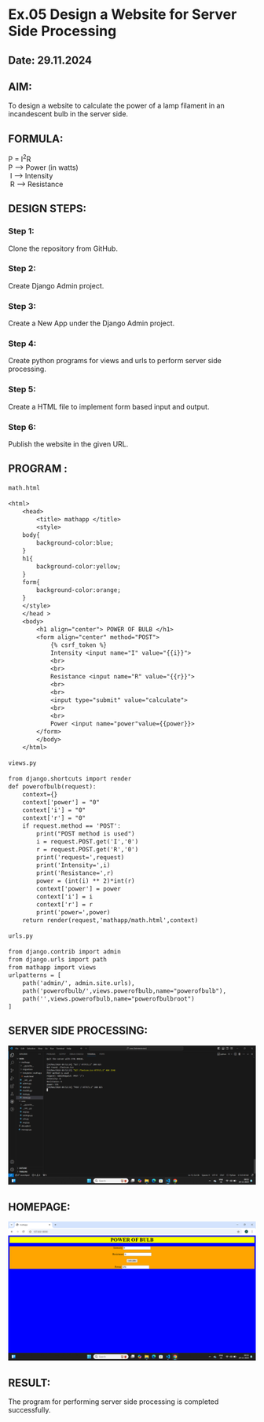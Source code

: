 # Ex.05 Design a Website for Server Side Processing
## Date: 29.11.2024

## AIM:
 To design a website to calculate the power of a lamp filament in an incandescent bulb in the server side. 


## FORMULA:
P = I<sup>2</sup>R
<br> P --> Power (in watts)
<br> I --> Intensity
<br> R --> Resistance

## DESIGN STEPS:

### Step 1:
Clone the repository from GitHub.

### Step 2:
Create Django Admin project.

### Step 3:
Create a New App under the Django Admin project.

### Step 4:
Create python programs for views and urls to perform server side processing.

### Step 5:
Create a HTML file to implement form based input and output.

### Step 6:
Publish the website in the given URL.

## PROGRAM :
```
math.html

<html>
    <head>
        <title> mathapp </title>      
        <style>
    body{
        background-color:blue;
    }
    h1{
        background-color:yellow;
    }
    form{
        background-color:orange;
    }
    </style>
    </head >
    <body>
        <h1 align="center"> POWER OF BULB </h1>
        <form align="center" method="POST">
            {% csrf_token %}
            Intensity <input name="I" value="{{i}}">
            <br>
            <br>
            Resistance <input name="R" value="{{r}}">
            <br>
            <br>
            <input type="submit" value="calculate">
            <br>
            <br>
            Power <input name="power"value={{power}}>
        </form>
        </body> 
    </html> 

views.py

from django.shortcuts import render 
def powerofbulb(request): 
    context={} 
    context['power'] = "0" 
    context['i'] = "0" 
    context['r'] = "0" 
    if request.method == 'POST': 
        print("POST method is used")
        i = request.POST.get('I','0')
        r = request.POST.get('R','0')
        print('request=',request) 
        print('Intensity=',i) 
        print('Resistance=',r) 
        power = (int(i) ** 2)*int(r) 
        context['power'] = power 
        context['i'] = i
        context['r'] = r
        print('power=',power) 
    return render(request,'mathapp/math.html',context)

urls.py

from django.contrib import admin 
from django.urls import path 
from mathapp import views 
urlpatterns = [ 
    path('admin/', admin.site.urls), 
    path('powerofbulb/',views.powerofbulb,name="powerofbulb"),
    path('',views.powerofbulb,name="powerofbulbroot")
]
```

## SERVER SIDE PROCESSING:
![alt text](<Screenshot (2).png>)
## HOMEPAGE:
![alt text](<Screenshot (1).png>)

## RESULT:
The program for performing server side processing is completed successfully.
